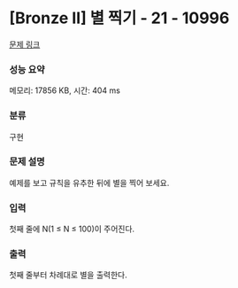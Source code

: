 # [Bronze II] 별 찍기 - 21 - 10996 

[문제 링크](https://www.acmicpc.net/problem/10996) 

### 성능 요약

메모리: 17856 KB, 시간: 404 ms

### 분류

구현

### 문제 설명

<p>예제를 보고 규칙을 유추한 뒤에 별을 찍어 보세요.</p>

### 입력 

 <p>첫째 줄에 N(1 ≤ N ≤ 100)이 주어진다.</p>

### 출력 

 <p>첫째 줄부터 차례대로 별을 출력한다.</p>

